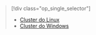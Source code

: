> [!div class="op_single_selector"]
> * [Cluster do Linux](../articles/hdinsight/hdinsight-hadoop-run-samples-linux.md)
> * [Cluster do Windows](../articles/hdinsight/hdinsight-run-samples.md)
> 
> 

